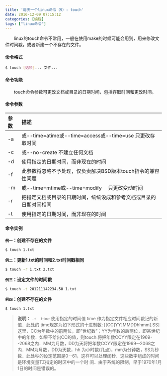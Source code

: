 ```yaml
---
title: '每天一个linux命令（9）: touch'
date: 2016-12-09 07:15:12
categories: [编程]
tags: ["linux命令"]
---
```

　　linux的touch命令不常用，一般在使用make的时候可能会用到，用来修改文件时间戳，或者新建一个不存在的文件。
<!--more -->
#### 命令格式
```bash
$ touch [选项]... 文件...
```
#### 命令功能
　　touch命令参数可更改文档或目录的日期时间，包括存取时间和更改时间。
#### 命令参数
| 参数 | 描述     |
| :------------- | :------------- |
| -a |或--time=atime或--time=access或--time=use 只更改存取时间 |
| -c |或--no-create 不建立任何文档 |
| -d | 使用指定的日期时间，而非现在的时间 |
| -f | 此参数将忽略不予处理，仅负责解决BSD版本touch指令的兼容性问题 |
| -m | 或--time=mtime或--time=modify 　只更改变动时间 |
| -r | 把指定文档或目录的日期时间，统统设成和参考文档或目录的日期时间相同 |
| -t | 使用指定的日期时间，而非现在的时间 |
#### 命令实例
**`例一`：创建不存在的文件**
```bash
$ touch 1.txt
```
**`例二`：更新1.txt的时间和2.txt时间戳相同**
```bash
$ touch -r 1.txt 2.txt
```
**`例三`：设定文件的时间戳**
```bash
$ touch -t 201211142234.50 1.txt
```
**`例四`：创建不存在的文件**
```bash
$ touch 1.txt
```
>**说明：** `-t  time` 使用指定的时间值 time 作为指定文件相应时间戳记的新值．此处的 time规定为如下形式的十进制数:    [[CC]YY]MMDDhhmm[.SS] 这里，CC为年数中的前两位，即”世纪数”；YY为年数的后两位，即某世纪中的年数．如果不给出CC的值，则touch   将把年数CCYY限定在1969--2068之内．MM为月数，DD为天将把年数CCYY限定在1969--2068之内．MM为月数，DD为天数，hh 为小时数(几点)，mm为分钟数，SS为秒数．此处秒的设定范围是0--61，这样可以处理闰秒．这些数字组成的时间是环境变量TZ指定的时区中的一个时 间．由于系统的限制，早于1970年1月1日的时间是错误的。
